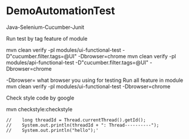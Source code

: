 # DemoAutomationTest
Java-Selenium-Cucumber-Junit

Run test by tag feature of module

mvn clean verify -pl modules/ui-functional-test -D"cucumber.filter.tags=@UI" -Dbrowser=chrome
mvn clean verify -pl modules/api-functional-test -D"cucumber.filter.tags=@UI" -Dbrowser=chrome

-Dbrowser= what browser you using for testing
Run all feature in module
mvn clean verify -pl modules/ui-functional-test -Dbrowser=chrome

Check style code by google

mvn checkstyle:checkstyle

    //    long threadId = Thread.currentThread().getId();
    //    System.out.println(threadId + ": Thread----------");
    //    System.out.println("hello");'

